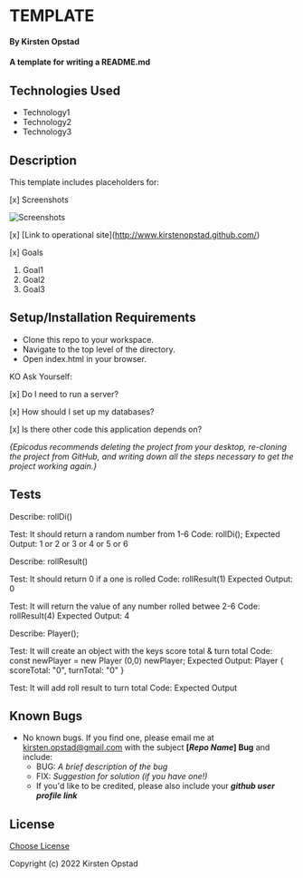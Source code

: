 # TEMPLATE

#### By Kirsten Opstad

#### A template for writing a README.md

## Technologies Used

* Technology1 
* Technology2 
* Technology3

## Description

This template includes placeholders for:

[x] Screenshots

![Screenshots](https://external-content.duckduckgo.com/iu/?u=https%3A%2F%2Ftse1.mm.bing.net%2Fth%3Fid%3DOIP.03bZmDGXaBhBYyxxp3Ls3gHaEA%26pid%3DApi&f=1&ipt=e980d57210242747a51c41421e1f09a6de3b1fdaeaadd297496787bb64e80c88&ipo=images)

[x] [Link to operational site](http://www.kirstenopstad.github.com/<REPOSITORY NAME>)

[x] Goals
1. Goal1
2. Goal2
3. Goal3

## Setup/Installation Requirements

* Clone this repo to your workspace.
* Navigate to the top level of the directory.
* Open index.html in your browser.

KO Ask Yourself:

[x] Do I need to run a server? 

[x] How should I set up my databases? 

[x] Is there other code this application depends on?

_{Epicodus recommends deleting the project from your desktop, re-cloning the project from GitHub, and writing down all the steps necessary to get the project working again.}_

## Tests

Describe: rollDi()

Test: It should return a random number from 1-6
Code: rollDi();
Expected Output: 1 or 2 or 3 or 4 or 5 or 6

Describe: rollResult()

Test: It should return 0 if a one is rolled
Code: rollResult(1)
Expected Output: 0

Test: It will return the value of any number rolled betwee 2-6 
Code: rollResult(4)
Expected Output: 4

Describe: Player();

Test: It will create an object with the keys score total & turn total
Code: const newPlayer = new Player (0,0)
newPlayer;
Expected Output: Player { scoreTotal: "0", turnTotal: "0" }

Test: It will add roll result to turn total
Code: 
Expected Output

## Known Bugs

* No known bugs. If you find one, please email me at kirsten.opstad@gmail.com with the subject **[_Repo Name_] Bug** and include:
  * BUG: _A brief description of the bug_
  * FIX: _Suggestion for solution (if you have one!)_
  * If you'd like to be credited, please also include your **_github user profile link_**

## License

[Choose License](https://choosealicense.com/)

Copyright (c) 2022 Kirsten Opstad